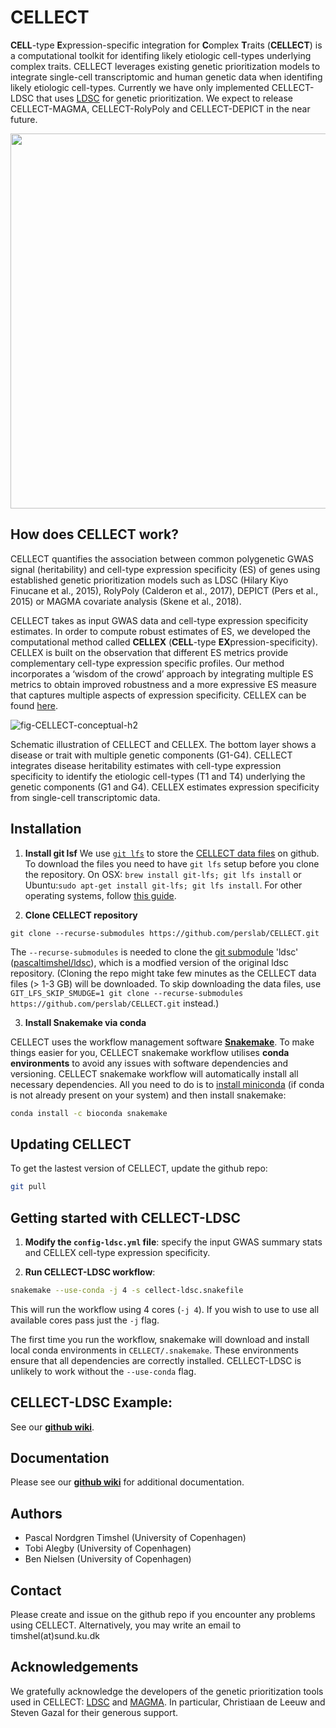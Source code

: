 # CELLECT

**CELL**-type **E**xpression-specific integration for **C**omplex **T**raits (**CELLECT**) is a computational toolkit for  identifing likely etiologic cell-types underlying complex traits. CELLECT leverages existing genetic prioritization models to integrate single-cell transcriptomic and human genetic data when identifing likely etiologic cell-types. Currently we have only implemented CELLECT-LDSC that uses [LDSC](https://github.com/bulik/ldsc) for genetic prioritization. We expect to release CELLECT-MAGMA, CELLECT-RolyPoly and CELLECT-DEPICT in the near future.

<!---
![fig-integration](https://user-images.githubusercontent.com/5487016/62281981-0cb33d00-b44f-11e9-8c0b-24aaa2b7d286.png)
--->

<p align="center">
    <img src="https://user-images.githubusercontent.com/5487016/62281981-0cb33d00-b44f-11e9-8c0b-24aaa2b7d286.png" width="600"/>
</p>



## How does CELLECT work?

CELLECT quantifies the association between common polygenetic GWAS signal (heritability) and cell-type expression specificity (ES) of genes using established genetic prioritization models such as LDSC (Hilary Kiyo Finucane et al., 2015), RolyPoly (Calderon et al., 2017), DEPICT (Pers et al., 2015) or MAGMA covariate analysis (Skene et al., 2018).

CELLECT takes as input GWAS data and cell-type expression specificity estimates. In order to compute robust estimates of ES, we developed the computational method called **CELLEX** (**CELL**-type **EX**pression-specificity). CELLEX is built on the observation that different ES metrics provide complementary cell-type expression specific profiles. Our method incorporates a ‘wisdom of the crowd’ approach by integrating multiple ES metrics to obtain improved robustness and a more expressive ES measure that captures multiple aspects of expression specificity.  CELLEX can be found [here](https://github.com/perslab/CELLEX).

![fig-CELLECT-conceptual-h2](https://user-images.githubusercontent.com/5487016/62367093-e3ff7600-b528-11e9-8879-8f69005fbea5.png)

Schematic illustration of CELLECT and CELLEX. The bottom layer shows a disease or trait with multiple genetic components (G1-G4). CELLECT integrates disease heritability estimates with cell-type expression specificity to identify the etiologic cell-types (T1 and T4) underlying the genetic components (G1 and G4). CELLEX estimates expression specificity from single-cell transcriptomic data.


## Installation

1. **Install git lsf**
We use [`git lfs`](https://git-lfs.github.com/) to store the [CELLECT data files](https://github.com/perslab/CELLECT/data) on github. To download the files you need to have `git lfs` setup before you clone the repository.
On OSX: `brew install git-lfs; git lfs install` or Ubuntu:`sudo apt-get install git-lfs; git lfs install`. For other operating systems, follow [this guide](https://github.com/git-lfs/git-lfs/wiki/Installation).

2. **Clone CELLECT repository**
```
git clone --recurse-submodules https://github.com/perslab/CELLECT.git
```
The `--recurse-submodules` is needed to clone the [git submodule](https://git-scm.com/book/en/v2/Git-Tools-Submodules) 'ldsc' ([pascaltimshel/ldsc](https://github.com/pascaltimshel/ldsc)), which is a modfied version of the original ldsc repository.
(Cloning the repo might take few minutes as the CELLECT data files (> 1-3 GB) will be downloaded. To skip downloading the data files, use `GIT_LFS_SKIP_SMUDGE=1 git clone --recurse-submodules https://github.com/perslab/CELLECT.git` instead.)

3. **Install Snakemake via conda**

CELLECT uses the workflow management software [**Snakemake**](https://snakemake.readthedocs.io/en/stable/). To make things easier for you, CELLECT snakemake workflow utilises **conda environments** to avoid any issues with software dependencies and versioning. CELLECT snakemake workflow will automatically install all necessary dependencies. All you need to do is to [install miniconda](https://conda.io/projects/conda/en/latest/user-guide/install/index.html) (if conda is not already present on your system) and then install snakemake:
   
```bash
conda install -c bioconda snakemake
```

## Updating CELLECT

To get the lastest version of CELLECT, update the github repo:

```bash
git pull
```

## Getting started with CELLECT-LDSC


1. **Modify the `config-ldsc.yml` file**: specify the input GWAS summary stats and CELLEX cell-type expression specificity.

2. **Run CELLECT-LDSC workflow**:

```bash
snakemake --use-conda -j 4 -s cellect-ldsc.snakefile
```
This will run the workflow using 4 cores (`-j 4`). If you wish to use to use all available cores pass just the `-j` flag.

The first time you run the workflow, snakemake will download and install local conda environments in `CELLECT/.snakemake`. These environments ensure that all dependencies are correctly installed. CELLECT-LDSC is unlikely to work without the `--use-conda` flag.

## CELLECT-LDSC Example: 

See our [**github wiki**](https://github.com/perslab/CELLECT/wiki).

## Documentation

Please see our [**github wiki**](https://github.com/perslab/CELLECT/wiki) for additional documentation.

## Authors

- Pascal Nordgren Timshel (University of Copenhagen)
- Tobi Alegby (University of Copenhagen)
- Ben Nielsen (University of Copenhagen)

## Contact

Please create and issue on the github repo if you encounter any problems using CELLECT. 
Alternatively, you may write an email to timshel(at)sund.ku.dk


## Acknowledgements

We gratefully acknowledge the developers of the genetic prioritization tools used in  CELLECT: [LDSC](https://github.com/bulik/ldsc) and [MAGMA](http://ctglab.nl/software/magma). In particular, Christiaan de Leeuw and Steven Gazal for their generous support. 

